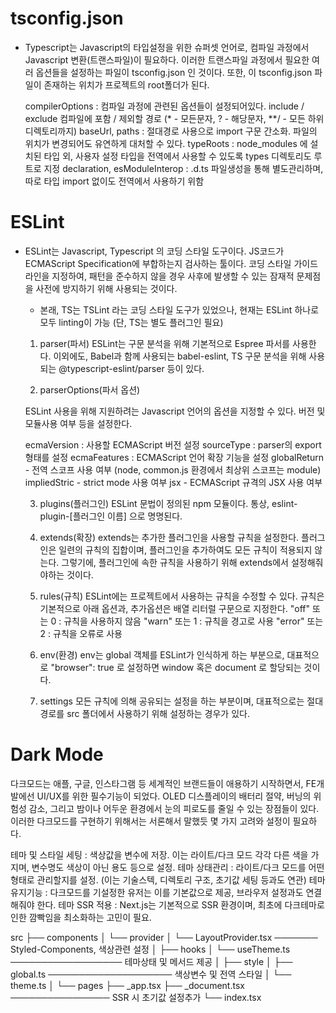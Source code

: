 # tsconfig.json
- Typescript는 Javascript의 타입설정을 위한 슈퍼셋 언어로, 컴파일 과정에서 Javascript 변환(트랜스파일)이 필요하다.
  이러한 트랜스파일 과정에서 필요한 여러 옵션들을 설정하는 파일이 tsconfig.json 인 것이다.
  또한, 이 tsconfig.json 파일이 존재하는 위치가 프로젝트의 root폴더가 된다.

  compilerOptions : 컴파일 과정에 관련된 옵션들이 설정되어있다.
  include / exclude 컴파일에 포함 / 제외할 경로 (* - 모든문자, ? - 해당문자, **/ - 모든 하위 디렉토리까지)
  baseUrl, paths : 절대경로 사용으로 import 구문 간소화. 파일의 위치가 변경되어도 유연하게 대처할 수 있다. 
  typeRoots : node_modules 에 설치된 타입 외, 사용자 설정 타입을 전역에서 사용할 수 있도록 types 디렉토리도 루트로 지정
  declaration, esModuleInterop : .d.ts 파일생성을 통해 별도관리하며, 따로 타입 import 없이도 전역에서 사용하기 위함

# ESLint
- ESLint는 Javascript, Typescript 의 코딩 스타일 도구이다. JS코드가 ECMAScript Specification에 부합하는지 검사하는 툴이다.
  코딩 스타일 가이드라인을 지정하여, 패턴을 준수하지 않을 경우 사후에 발생할 수 있는 잠재적 문제점을 사전에 방지하기 위해 사용되는 것이다.
  * 본래, TS는 TSLint 라는 코딩 스타일 도구가 있었으나, 현재는 ESLint 하나로 모두 linting이 가능 (단, TS는 별도 플러그인 필요)

  1) parser(파서)
  ESLint는 구문 분석을 위해 기본적으로 Espree 파서를 사용한다.
  이외에도, Babel과 함께 사용되는 babel-eslint, TS 구문 분석을 위해 사용되는 @typescript-eslint/parser 등이 있다.

  2) parserOptions(파서 옵션)
  
  ESLint 사용을 위해 지원하려는 Javascript 언어의 옵션을 지정할 수 있다. 버전 및 모듈사용 여부 등을 설정한다.

  ecmaVersion : 사용할 ECMAScript 버전 설정
  sourceType : parser의 export 형태를 설정
  ecmaFeatures : ECMAScript 언어 확장 기능을 설정
  globalReturn - 전역 스코프 사용 여부 (node, common.js 환경에서 최상위 스코프는 module)
  impliedStric - strict mode 사용 여부
  jsx - ECMAScript 규격의 JSX 사용 여부

  3) plugins(플러그인)
  ESLint 문법이 정의된 npm 모듈이다. 통상, eslint-plugin-[플러그인 이름] 으로 명명된다.

  4) extends(확장)
  extends는 추가한 플러그인을 사용할 규칙을 설정한다.
  플러그인은 일련의 규칙의 집합이며, 플러그인을 추가하여도 모든 규칙이 적용되지 않는다.
  그렇기에, 플러그인에 속한 규칙을 사용하기 위해 extends에서 설정해줘야하는 것이다.

  5) rules(규칙)
  ESLint에는 프로젝트에서 사용하는 규칙을 수정할 수 있다. 규칙은 기본적으로 아래 옵션과, 추가옵션은 배열 리터럴 구문으로 지정한다.
  "off" 또는 0 : 규칙을 사용하지 않음
  "warn" 또는 1 : 규칙을 경고로 사용
  "error" 또는 2 : 규칙을 오류로 사용

  6) env(환경)
  env는 global 객체를 ESLint가 인식하게 하는 부분으로, 대표적으로 "browser": true 로 설정하면 window 혹은 document 로 할당되는 것이다.
  
  7) settings
  모든 규칙에 의해 공유되는 설정을 하는 부분이며, 대표적으로는 절대경로를 src 폴더에서 사용하기 위해 설정하는 경우가 있다.

# Dark Mode
다크모드는 애플, 구글, 인스타그램 등 세계적인 브랜드들이 애용하기 시작하면서, FE개발에선 UI/UX를 위한 필수기능이 되었다.
OLED 디스플레이의 배터리 절약, 버닝의 위험성 감소, 그리고 밤이나 어두운 환경에서 눈의 피로도를 줄일 수 있는 장점들이 있다.
이러한 다크모드를 구현하기 위해서는 서론해서 말했듯 몇 가지 고려와 설정이 필요하다.

테마 및 스타일 세팅 : 색상값을 변수에 저장. 이는 라이트/다크 모드 각각 다른 색을 가지며, 변수명도 색상이 아닌 용도 등으로 설정.
테마 상태관리 : 라이트/다크 모드를 어떤 형태로 관리할지를 설정. (이는 기술스텍, 디렉토리 구조, 초기값 세팅 등과도 연관)
테마 유지기능 : 다크모드를 기설정한 유저는 이를 기본값으로 제공, 브라우저 설정과도 연결해줘야 한다.
테마 SSR 적용 : Next.js는 기본적으로 SSR 환경이며, 최초에 다크테마로 인한 깜빡임을 최소화하는 고민이 필요.

src
├── components
│   └── provider
│       └── LayoutProvider.tsx ─────── Styled-Components, 색상관련 설정
│
├── hooks
│   └── useTheme.ts ────────────────── 테마상태 및 메서드 제공
│
├── style 
│   ├── global.ts ──────────────────── 색상변수 및 전역 스타일 
│   └── theme.ts
│
└── pages
    ├── _app.tsx
    ├── _document.tsx ──────────────── SSR 시 초기값 설정추가
    └── index.tsx